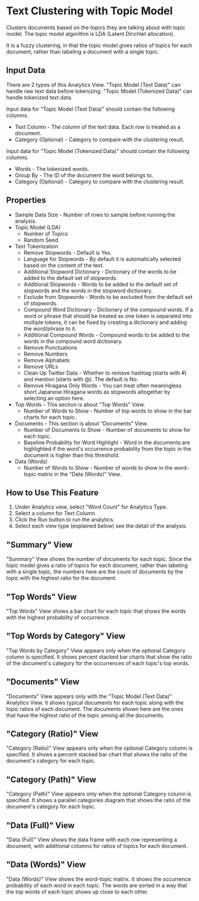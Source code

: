 # Text Clustering with Topic Model

Clusters documents based on the topics they are talking about with topic model. The topic model algorithm is LDA (Latent Dirichlet allocation).

It is a fuzzy clustering, in that the topic model gives ratios of topics for each document, rather than labeling a document with a single topic.

## Input Data

There are 2 types of this Analytics View.
"Topic Model (Text Data)" can handle raw text data before tokenizing.
"Topic Model (Tokenized Data)" can handle tokenized text data.

Input data for "Topic Model (Text Data)" should contain the following columns.

  * Text Column - The column of the text data. Each row is treated as a document.
  * Category (Optional) - Category to compare with the clustering result.

Input data for "Topic Model (Tokenized Data)" should contain the following columns.

  * Words - The tokenized words.
  * Group By - The ID of the document the word belongs to.
  * Category (Optional) - Category to compare with the clustering result.

## Properties

  * Sample Data Size - Number of rows to sample before running the analysis.
  * Topic Model (LDA)
    * Number of Topics
    * Random Seed
  * Text Tokenization
    * Remove Stopwords - Default is Yes.
    * Language for Stopwords - By default it is automatically selected based on the content of the text.
    * Additional Stopword Dictionary - Dictionary of the words to be added to the default set of stopwords.
    * Additional Stopwords - Words to be added to the default set of stopwords and the words in the stopword dictionary.
    * Exclude from Stopwords - Words to be excluded from the default set of stopwords.
    * Compound Word Dictionary - Dictionary of the compound words. If a word or phrase that should be treated as one token is separated into multiple tokens, it can be fixed by creating a dictionary and adding the word/phrase to it.
    * Additional Compound Words - Compound words to be added to the words in the compound word dictionary.
    * Remove Punctuations
    * Remove Numbers
    * Remove Alphabets
    * Remove URLs 
    * Clean Up Twitter Data - Whether to remove hashtag (starts with #) and mention (starts with @). The default is No.
    * Remove Hiragana Only Words - You can treat often meaningless short Japanese Hiragana words as stopwords altogether by selecting an option here.
  * Top Words - This section is about "Top Words" View.
    * Number of Words to Show - Number of top words to show in the bar charts for each topic.
  * Documents - This section is about "Documents" View.
    * Number of Documents to Show - Number of documents to show for each topic.
    * Baseline Probability for Word Highlight - Word in the documents are highlighted if the word's occurrence probability from the topic in the document is higher than this threshold.
  * Data (Words)
    * Number of Words to Show - Number of words to show in the word-topic matrix in the "Data (Words)" View.

## How to Use This Feature

1. Under Analytics view, select "Word Count" for Analytics Type.
2. Select a column for Text Column.
3. Click the Run button to run the analytics.
4. Select each view type (explained below) see the detail of the analysis.

## "Summary" View

"Summary" View shows the number of documents for each topic. Since the topic model gives a ratio of topics for each document, rather than labeling with a single topic, the numbers here are the count of documents by the topic with the highest ratio for the document.

## "Top Words" View

"Top Words" View shows a bar chart for each topic that shows the words with the highest probability of occurrence.

## "Top Words by Category" View

"Top Words by Category" View appears only when the optional Category column is specified.
It shows percent stacked bar charts that show the ratio of the document's category for the occurrences of each topic's top words.

## "Documents" View

"Documents" View appears only with the "Topic Model (Text Data)" Analytics View.
It shows typical documents for each topic along with the topic ratios of each document. The documents shown here are the ones that have the highest ratio of the topic among all the documents.

## "Category (Ratio)" View

"Category (Ratio)" View appears only when the optional Category column is specified.
It shows a percent stacked bar chart that shows the ratio of the document's category for each topic.

## "Category (Path)" View

"Category (Path)" View appears only when the optional Category column is specified.
It shows a parallel categories diagram that shows the ratio of the document's category for each topic.

## "Data (Full)" View

"Data (Full)" View shows the data frame with each row representing a document, with additional columns for ratios of topics for each document.

## "Data (Words)" View

"Data (Words)" View shows the word-topic matrix. It shows the occurrence probability of each word in each topic. The words are sorted in a way that the top words of each topic shows up close to each other.
